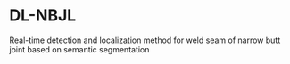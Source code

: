 # DL-NBJL
Real-time detection and localization method for weld seam of narrow butt joint based on semantic segmentation

